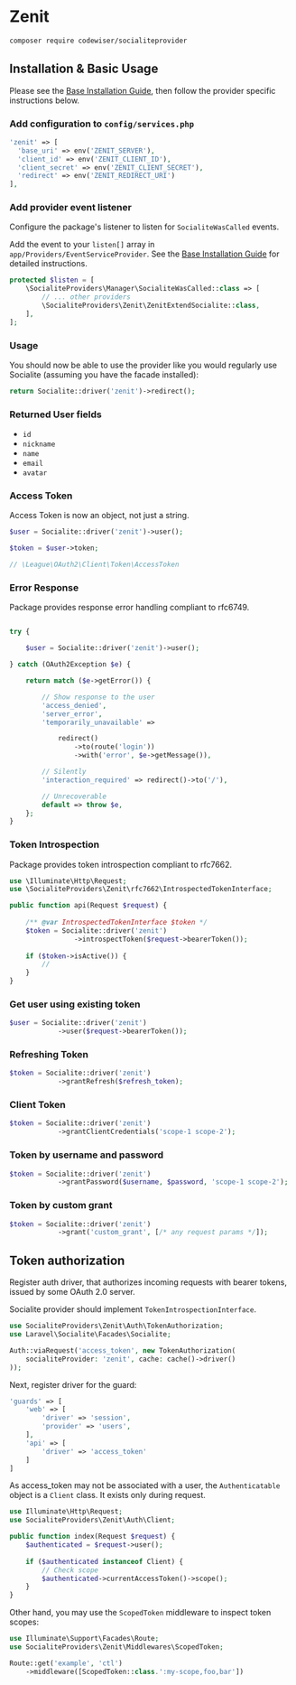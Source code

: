 # Zenit

```bash
composer require codewiser/socialiteprovider
```

## Installation & Basic Usage

Please see the [Base Installation Guide](https://socialiteproviders.com/usage/), then follow the provider specific instructions below.

### Add configuration to `config/services.php`

```php
'zenit' => [    
  'base_uri' => env('ZENIT_SERVER'),  
  'client_id' => env('ZENIT_CLIENT_ID'),  
  'client_secret' => env('ZENIT_CLIENT_SECRET'),  
  'redirect' => env('ZENIT_REDIRECT_URI') 
],
```

### Add provider event listener

Configure the package's listener to listen for `SocialiteWasCalled` events.

Add the event to your `listen[]` array in `app/Providers/EventServiceProvider`. See the [Base Installation Guide](https://socialiteproviders.com/usage/) for detailed instructions.

```php
protected $listen = [
    \SocialiteProviders\Manager\SocialiteWasCalled::class => [
        // ... other providers
        \SocialiteProviders\Zenit\ZenitExtendSocialite::class,
    ],
];
```

### Usage

You should now be able to use the provider like you would regularly use Socialite (assuming you have the facade installed):

```php
return Socialite::driver('zenit')->redirect();
```

### Returned User fields

- ``id``
- ``nickname``
- ``name``
- ``email``
- ``avatar``

### Access Token

Access Token is now an object, not just a string.

```php
$user = Socialite::driver('zenit')->user();

$token = $user->token;

// \League\OAuth2\Client\Token\AccessToken
```

### Error Response

Package provides response error handling compliant to rfc6749.

```php

try {

    $user = Socialite::driver('zenit')->user();

} catch (OAuth2Exception $e) {

    return match ($e->getError()) {

        // Show response to the user
        'access_denied',
        'server_error',
        'temporarily_unavailable' =>

            redirect()
                ->to(route('login'))
                ->with('error', $e->getMessage()),

        // Silently
        'interaction_required' => redirect()->to('/'),

        // Unrecoverable
        default => throw $e,
    };
}
```

### Token Introspection

Package provides token introspection compliant to rfc7662.

```php
use \Illuminate\Http\Request;
use \SocialiteProviders\Zenit\rfc7662\IntrospectedTokenInterface;

public function api(Request $request) {
    
    /** @var IntrospectedTokenInterface $token */
    $token = Socialite::driver('zenit')
                ->introspectToken($request->bearerToken());
    
    if ($token->isActive()) {
        //  
    }
}
```

### Get user using existing token

```php
$user = Socialite::driver('zenit')
            ->user($request->bearerToken());
```

### Refreshing Token

```php
$token = Socialite::driver('zenit')
            ->grantRefresh($refresh_token);
```

### Client Token

```php
$token = Socialite::driver('zenit')
            ->grantClientCredentials('scope-1 scope-2');
```

### Token by username and password

```php
$token = Socialite::driver('zenit')
            ->grantPassword($username, $password, 'scope-1 scope-2');
```

### Token by custom grant

```php
$token = Socialite::driver('zenit')
            ->grant('custom_grant', [/* any request params */]);
```

## Token authorization

Register auth driver, 
that authorizes incoming requests with bearer tokens,
issued by some OAuth 2.0 server.

Socialite provider should implement `TokenIntrospectionInterface`.

```php
use SocialiteProviders\Zenit\Auth\TokenAuthorization;
use Laravel\Socialite\Facades\Socialite;

Auth::viaRequest('access_token', new TokenAuthorization(
    socialiteProvider: 'zenit', cache: cache()->driver()
));
```

Next, register driver for the guard:

```php
'guards' => [
    'web' => [
        'driver' => 'session',
        'provider' => 'users',
    ],
    'api' => [
        'driver' => 'access_token'
    ]
]
```

As access_token may not be associated with a user, the `Authenticatable`
object is a `Client` class. It exists only during request.

```php
use Illuminate\Http\Request;
use SocialiteProviders\Zenit\Auth\Client;

public function index(Request $request) {
    $authenticated = $request->user();
    
    if ($authenticated instanceof Client) {
        // Check scope
        $authenticated->currentAccessToken()->scope();
    }
}
```

Other hand, you may use the `ScopedToken` middleware to inspect token scopes:

```php
use Illuminate\Support\Facades\Route;
use SocialiteProviders\Zenit\Middlewares\ScopedToken;

Route::get('example', 'ctl')
    ->middleware([ScopedToken::class.':my-scope,foo,bar'])
```